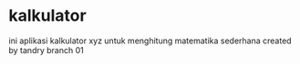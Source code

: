 # kalkulator
ini aplikasi kalkulator xyz untuk menghitung matematika sederhana
created by tandry branch 01